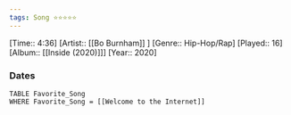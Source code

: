 ```yaml
---
tags: Song ⭐⭐⭐⭐⭐ 
---
```

[Time:: 4:36]
[Artist:: [[Bo Burnham]] ]
[Genre:: Hip-Hop/Rap]
[Played:: 16]
[Album:: [[Inside (2020)]]]
[Year:: 2020]
### Dates
````dataview
TABLE Favorite_Song
WHERE Favorite_Song = [[Welcome to the Internet]]
````